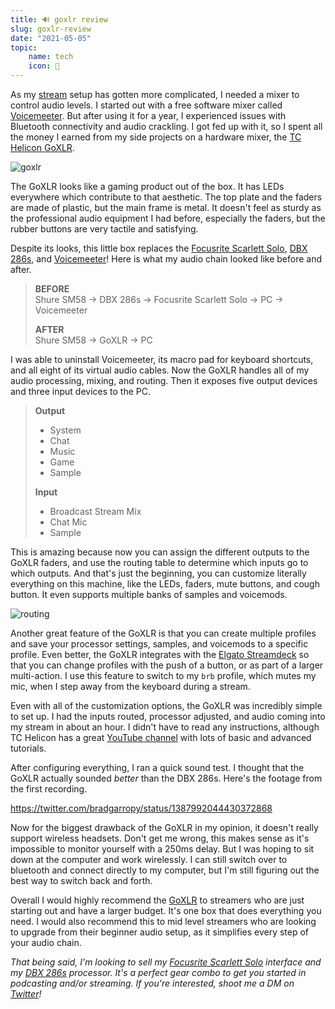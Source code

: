 ```yaml
---
title: 🔊 goxlr review
slug: goxlr-review
date: "2021-05-05"
topic:
    name: tech
    icon: 🔌
---
```


As my [stream][stream] setup has gotten more complicated, I needed a mixer to control audio levels. I started out with a free software mixer called [Voicemeeter][voicemeeter]. But after using it for a year, I experienced issues with Bluetooth connectivity and audio crackling. I got fed up with it, so I spent all the money I earned from my side projects on a hardware mixer, the [TC Helicon GoXLR][goxlr].

![goxlr][photo]

The GoXLR looks like a gaming product out of the box. It has LEDs everywhere which contribute to that aesthetic. The top plate and the faders are made of plastic, but the main frame is metal. It doesn't feel as sturdy as the professional audio equipment I had before, especially the faders, but the rubber buttons are very tactile and satisfying.

Despite its looks, this little box replaces the [Focusrite Scarlett Solo][scarlett-solo], [DBX 286s][dbx], and [Voicemeeter][voicemeeter]! Here is what my audio chain looked like before and after.

> **BEFORE**  
> Shure SM58 -> DBX 286s -> Focusrite Scarlett Solo -> PC -> Voicemeeter
>
> **AFTER**  
> Shure SM58 -> GoXLR -> PC

I was able to uninstall Voicemeeter, its macro pad for keyboard shortcuts, and all eight of its virtual audio cables. Now the GoXLR handles all of my audio processing, mixing, and routing. Then it exposes five output devices and three input devices to the PC.

> **Output**
>
> -   System
> -   Chat
> -   Music
> -   Game
> -   Sample
>
> **Input**
>
> -   Broadcast Stream Mix
> -   Chat Mic
> -   Sample

This is amazing because now you can assign the different outputs to the GoXLR faders, and use the routing table to determine which inputs go to which outputs. And that's just the beginning, you can customize literally everything on this machine, like the LEDs, faders, mute buttons, and cough button. It even supports multiple banks of samples and voicemods.

![routing][routing]

Another great feature of the GoXLR is that you can create multiple profiles and save your processor settings, samples, and voicemods to a specific profile. Even better, the GoXLR integrates with the [Elgato Streamdeck][streamdeck] so that you can change profiles with the push of a button, or as part of a larger multi-action. I use this feature to switch to my `brb` profile, which mutes my mic, when I step away from the keyboard during a stream.

Even with all of the customization options, the GoXLR was incredibly simple to set up. I had the inputs routed, processor adjusted, and audio coming into my stream in about an hour. I didn't have to read any instructions, although TC Helicon has a great [YouTube channel][youtube] with lots of basic and advanced tutorials.

After configuring everything, I ran a quick sound test. I thought that the GoXLR actually sounded _better_ than the DBX 286s. Here's the footage from the first recording.

https://twitter.com/bradgarropy/status/1387992044430372868

Now for the biggest drawback of the GoXLR in my opinion, it doesn't really support wireless headsets. Don't get me wrong, this makes sense as it's impossible to monitor yourself with a 250ms delay. But I was hoping to sit down at the computer and work wirelessly. I can still switch over to bluetooth and connect directly to my computer, but I'm still figuring out the best way to switch back and forth.

Overall I would highly recommend the [GoXLR][goxlr] to streamers who are just starting out and have a larger budget. It's one box that does everything you need. I would also recommend this to mid level streamers who are looking to upgrade from their beginner audio setup, as it simplifies every step of your audio chain.

_That being said, I'm looking to sell my [Focusrite Scarlett Solo][scarlett-solo] interface and my [DBX 286s][dbx] processor. It's a perfect gear combo to get you started in podcasting and/or streaming. If you're interested, shoot me a DM on [Twitter][twitter]!_

[stream]: https://bradgarropy.com/stream
[voicemeeter]: https://vb-audio.com/Voicemeeter
[goxlr]: https://www.amazon.com/GoXLR-Mini-Interface-Streamers-Podcasters/dp/B07JKNG4NV
[dbx]: https://www.amazon.com/dbx-286s-Microphone-Channel-Processor/dp/B004LWH79A
[scarlett-solo]: https://www.amazon.com/Focusrite-Scarlett-Audio-Interface-Tools/dp/B07QR6Z1JB
[routing]: /images/posts/routing.png
[streamdeck]: https://www.amazon.com/Elgato-Stream-Deck-Controller-customizable/dp/B07DYRS1WH
[youtube]: https://www.youtube.com/watch?v=6hzHGp4HpV4&list=PLB-XE8Gvu0g4S3ofFJlhbYbaHrO8QGjik
[twitter]: https://twitter.com/bradgarropy
[photo]: /images/posts/goxlr.jpg
